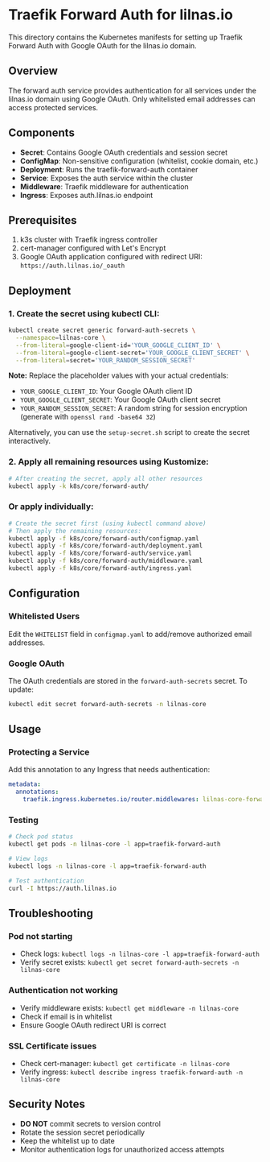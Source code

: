 # Traefik Forward Auth for lilnas.io

This directory contains the Kubernetes manifests for setting up Traefik Forward Auth with Google OAuth for the lilnas.io domain.

## Overview

The forward auth service provides authentication for all services under the lilnas.io domain using Google OAuth. Only whitelisted email addresses can access protected services.

## Components

- **Secret**: Contains Google OAuth credentials and session secret
- **ConfigMap**: Non-sensitive configuration (whitelist, cookie domain, etc.)
- **Deployment**: Runs the traefik-forward-auth container
- **Service**: Exposes the auth service within the cluster
- **Middleware**: Traefik middleware for authentication
- **Ingress**: Exposes auth.lilnas.io endpoint

## Prerequisites

1. k3s cluster with Traefik ingress controller
2. cert-manager configured with Let's Encrypt
3. Google OAuth application configured with redirect URI: `https://auth.lilnas.io/_oauth`

## Deployment

### 1. Create the secret using kubectl CLI:

```bash
kubectl create secret generic forward-auth-secrets \
  --namespace=lilnas-core \
  --from-literal=google-client-id='YOUR_GOOGLE_CLIENT_ID' \
  --from-literal=google-client-secret='YOUR_GOOGLE_CLIENT_SECRET' \
  --from-literal=secret='YOUR_RANDOM_SESSION_SECRET'
```

**Note:** Replace the placeholder values with your actual credentials:

- `YOUR_GOOGLE_CLIENT_ID`: Your Google OAuth client ID
- `YOUR_GOOGLE_CLIENT_SECRET`: Your Google OAuth client secret
- `YOUR_RANDOM_SESSION_SECRET`: A random string for session encryption (generate with `openssl rand -base64 32`)

Alternatively, you can use the `setup-secret.sh` script to create the secret interactively.

### 2. Apply all remaining resources using Kustomize:

```bash
# After creating the secret, apply all other resources
kubectl apply -k k8s/core/forward-auth/
```

### Or apply individually:

```bash
# Create the secret first (using kubectl command above)
# Then apply the remaining resources:
kubectl apply -f k8s/core/forward-auth/configmap.yaml
kubectl apply -f k8s/core/forward-auth/deployment.yaml
kubectl apply -f k8s/core/forward-auth/service.yaml
kubectl apply -f k8s/core/forward-auth/middleware.yaml
kubectl apply -f k8s/core/forward-auth/ingress.yaml
```

## Configuration

### Whitelisted Users

Edit the `WHITELIST` field in `configmap.yaml` to add/remove authorized email addresses.

### Google OAuth

The OAuth credentials are stored in the `forward-auth-secrets` secret. To update:

```bash
kubectl edit secret forward-auth-secrets -n lilnas-core
```

## Usage

### Protecting a Service

Add this annotation to any Ingress that needs authentication:

```yaml
metadata:
  annotations:
    traefik.ingress.kubernetes.io/router.middlewares: lilnas-core-forward-auth@kubernetescrd
```

### Testing

```bash
# Check pod status
kubectl get pods -n lilnas-core -l app=traefik-forward-auth

# View logs
kubectl logs -n lilnas-core -l app=traefik-forward-auth

# Test authentication
curl -I https://auth.lilnas.io
```

## Troubleshooting

### Pod not starting

- Check logs: `kubectl logs -n lilnas-core -l app=traefik-forward-auth`
- Verify secret exists: `kubectl get secret forward-auth-secrets -n lilnas-core`

### Authentication not working

- Verify middleware exists: `kubectl get middleware -n lilnas-core`
- Check if email is in whitelist
- Ensure Google OAuth redirect URI is correct

### SSL Certificate issues

- Check cert-manager: `kubectl get certificate -n lilnas-core`
- Verify ingress: `kubectl describe ingress traefik-forward-auth -n lilnas-core`

## Security Notes

- **DO NOT** commit secrets to version control
- Rotate the session secret periodically
- Keep the whitelist up to date
- Monitor authentication logs for unauthorized access attempts
